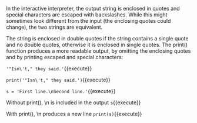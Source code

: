 
In the interactive interpreter, the output string is enclosed in quotes and special characters are escaped with backslashes. 
While this might sometimes look different from the input (the enclosing quotes could change), the two strings are equivalent. 

The string is enclosed in double quotes if the string contains a single quote and no double quotes, otherwise it is enclosed in single quotes. The print() function produces a more readable output, by omitting the enclosing quotes and by printing escaped and special characters:


`'"Isn\'t," they said.'`{{execute}} 


`print('"Isn\'t," they said.')`{{execute}} 


`s = 'First line.\nSecond line.'`{{execute}} 

Without print(), \n is included in the output
`s`{{execute}} 

With print(), \n produces a new line
`print(s)`{{execute}} 

